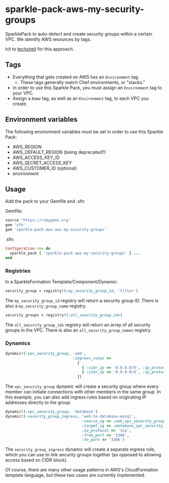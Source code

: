 # sparkle-pack-aws-my-security-groups
SparklePack to auto-detect and create security groups within a certain VPC.
We identify AWS resources by tags.

h/t to [techshell](https://github.com/techshell) for this approach.

## Tags

- Everything that gets created on AWS has an `Environment` tag.
  - These tags generally match Chef environments, or "stacks."
- In order to use this Sparkle Pack, you must assign an `Environment` tag
to your VPC.
- Assign a `Name` tag, as well as an `Environment` tag, to each VPC you create.

## Environment variables

The following environment variables must be set in order to use this Sparkle
Pack:

- AWS_REGION
- AWS_DEFAULT_REGION (being deprecated?)
- AWS_ACCESS_KEY_ID
- AWS_SECRET_ACCESS_KEY
- AWS_CUSTOMER_ID (optional)
- environment

## Usage 

Add the pack to your Gemfile and .sfn:

Gemfile: 
```ruby
source 'https://rubygems.org'
gem 'sfn' 
gem 'sparkle-pack-aws-aws-my-security-groups'
```

.sfn:
```ruby
Configuration.new do
  sparkle_pack [ 'sparkle-pack-aws-my-security-groups' ] ...
end
```

### Registries

In a SparkleFormation Template/Component/Dynamic:
```ruby
security_group = registry!(:my_security_group_id, 'filter')
```

The `my_security_group_id` registry will return a security group ID.  There is also
a `my_security_group_name` registry.

```ruby
security_groups = registry!(:all_security_group_ids)
```

The `all_security_group_ids` registry will return an array of all security
groups in the VPC.  There is also an `all_security_group_names` registry.

### Dynamics
```ruby
dynamic!(:vpc_security_group, 'web',
                              :ingress_rules => 
                                [ 
                                  { :cidr_ip => '0.0.0.0/0', :ip_protocol => 'tcp', :from_port => '80', :to_port => '80' },
                                  { :cidr_ip => '0.0.0.0/0', :ip_protocol => 'tcp', :from_port => '443', :to_port => '443' }
                                ])
```

The `vpc_security_group` dynamic will create a security group where every
member can initiate connections with other members in the same group. In this
example, you can also add ingress rules based on originating IP addresses
directly to the group.

```ruby
dynamic!(:vpc_security_group, 'database')
dynamic!(:security_group_ingress, 'web-to-database-mysql',
                                  :source_sg => :web_vpc_security_group, 
                                  :target_sg => :database_vpc_security_group,
                                  :ip_protocol => 'tcp',
                                  :from_port => '3306',
                                  :to_port => '3306')
```

The `security_group_ingress` dynamic will create a separate ingress rule, which you
can use to link security groups together (as opposed to allowing access based on
CIDR block).

Of course, there are many other usage patterns in AWS's CloudFormation template
language, but these two cases are currently implemented.
